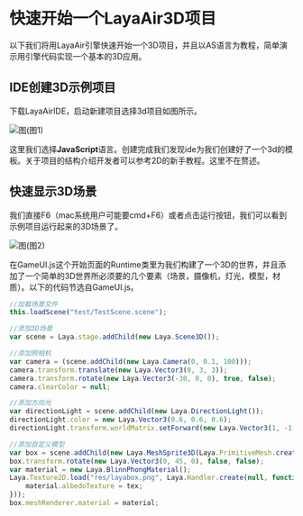 # 快速开始一个LayaAir3D项目

以下我们将用LayaAir引擎快速开始一个3D项目，并且以AS语言为教程，简单演示用引擎代码实现一个基本的3D应用。

## IDE创建3D示例项目

下载LayaAirIDE，启动新建项目选择3d项目如图所示。

![图](img/1.png)(图1)

这里我们选择**JavaScript**语言。创建完成我们发现ide为我们创建好了一个3d的模板。关于项目的结构介绍开发者可以参考2D的新手教程。这里不在赘述。

## 快速显示3D场景

我们直接F6（mac系统用户可能要cmd+F6）或者点击运行按钮，我们可以看到示例项目运行起来的3D场景了。

![图](img/2.png)(图2)

​	在GameUI.js这个开始页面的Runtime类里为我们构建了一个3D的世界，并且添加了一个简单的3D世界所必须要的几个要素（场景，摄像机，灯光，模型，材质）。以下的代码节选自GameUI.js。

```typescript
//加载场景文件
this.loadScene("test/TestScene.scene");

//添加3D场景
var scene = Laya.stage.addChild(new Laya.Scene3D());

//添加照相机
var camera = (scene.addChild(new Laya.Camera(0, 0.1, 100)));
camera.transform.translate(new Laya.Vector3(0, 3, 3));
camera.transform.rotate(new Laya.Vector3(-30, 0, 0), true, false);
camera.clearColor = null;

//添加方向光
var directionLight = scene.addChild(new Laya.DirectionLight());
directionLight.color = new Laya.Vector3(0.6, 0.6, 0.6);
directionLight.transform.worldMatrix.setForward(new Laya.Vector3(1, -1, 0));

//添加自定义模型
var box = scene.addChild(new Laya.MeshSprite3D(Laya.PrimitiveMesh.createBox(1, 1, 1)));
box.transform.rotate(new Laya.Vector3(0, 45, 0), false, false);
var material = new Laya.BlinnPhongMaterial();
Laya.Texture2D.load("res/layabox.png", Laya.Handler.create(null, function(tex) {
    material.albedoTexture = tex;
}));
box.meshRenderer.material = material;
```

##### 	